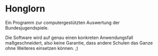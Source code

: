 Honglorn
========

Ein Programm zur computergestützten Auswertung der Bundesjugendspiele.

Die Software wird auf genau einen konkreten Anwendungsfall maßgeschneidert, also keine Garantie, dass andere Schulen das Ganze ohne Weiteres einsetzen können. ;)
